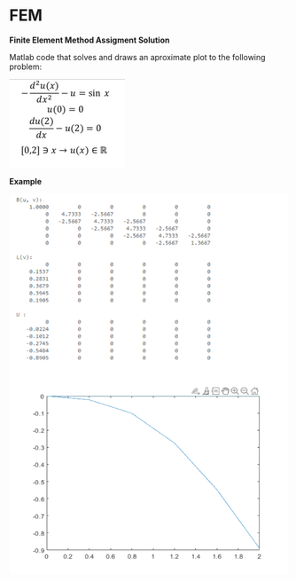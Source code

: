 # FEM

**Finite Element Method Assigment Solution**

Matlab code that solves and draws an aproximate plot to the following problem:


![alt text](https://github.com/xsanm/FEM/blob/main/problem.png)

**Example**

![alt text](https://github.com/xsanm/FEM/blob/main/example.png)

